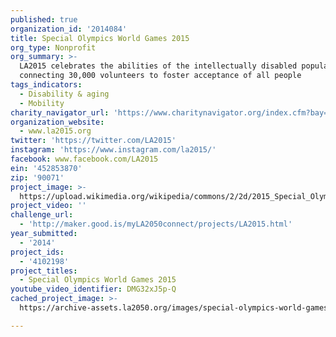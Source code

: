 ```yaml
---
published: true
organization_id: '2014084'
title: Special Olympics World Games 2015
org_type: Nonprofit
org_summary: >-
  LA2015 celebrates the abilities of the intellectually disabled population by
  connecting 30,000 volunteers to foster acceptance of all people
tags_indicators:
  - Disability & aging
  - Mobility
charity_navigator_url: 'https://www.charitynavigator.org/index.cfm?bay=search.profile&ein=452853870'
organization_website:
  - www.la2015.org
twitter: 'https://twitter.com/LA2015'
instagram: 'https://www.instagram.com/la2015/'
facebook: www.facebook.com/LA2015
ein: '452853870'
zip: '90071'
project_image: >-
  https://upload.wikimedia.org/wikipedia/commons/2/2d/2015_Special_Olympics_Closing_Ceremony_on_August_2%2C_2015.jpg
project_video: ''
challenge_url:
  - 'http://maker.good.is/myLA2050connect/projects/LA2015.html'
year_submitted:
  - '2014'
project_ids:
  - '4102198'
project_titles:
  - Special Olympics World Games 2015
youtube_video_identifier: DMG32xJ5p-Q
cached_project_image: >-
  https://archive-assets.la2050.org/images/special-olympics-world-games-2015/upload.wikimedia.org/wikipedia/commons/2/2d/2015_Special_Olympics_Closing_Ceremony_on_August_2%2C_2015.jpg

---
```

